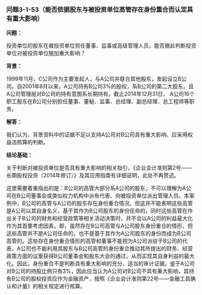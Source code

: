 ### 问题3-1-53（能否依据股东与被投资单位高管存在身份重合而认定具有重大影响）

**问题：**

投资单位的股东在被投资单位担任董事、监事或高级管理人员，能否据此判断投资单位对被投资单位施加重大影响？

**背景：**

1999年11月，C公司作为主要发起人，与A公司并联合其他股东，发起设立B公司。自2001年8月以来，A公司持有B公司3%的股权，系B公司的第二大股东，且A公司管理层对B公司的持有意图系长期持有。截止2014年12月31日，
A公司16个职工股东在B公司分别担任董事、董秘、监事、总经理、副总经理、总工程师等职务。

**解答：**

我们认为，背景资料中的证据不足以支持A公司对B公司具有重大影响、应采用权益法核算的判断。

**结论基础：**

关于判断对被投资单位是否具有重大影响的相关指引，《企业会计准则第2号——长期股权投资（2014年修订）》及其应用指南有详细说明，此处不再赘述。

这里需要着重指出的是：B公司的高管大部分系A公司的股东，不可以理解为A公司在B公司董事会或类似权力机构中派有代表、向被投资单位派出管理人员。本案例中，B公司的高管与A公司的股东存在身份重合情况，但这并不能表明这些高管是A公司以其自身名义，基于其作为B公司股东的身份任命的，同时这些高管在作出关于B公司的财务和经营政策等相关活动决策时，并不会以A公司的利益最大化作为其首要考虑因素。即，虽然存在B公司高管与A公司股东身份重合的情形，但这些高管并不是A公司任命的，也不是基于其作为A公司股东的身份而成为B公司高管的。这些存在身份重合情形的高管和董事不能视为A公司派驻于B公司的代表，A公司也不能利用其股东与B公司高管的身份重合推动其所提出的财务、经营政策方面的议案获得B公司董事会和股东大会的通过，从而实现其自身利益的最大化。因此，身份重合不是判断具有重大影响的充分、适当的审计证据。鉴于A公司对B公司的持股比例只有3%，因此应当认为A公司对B公司不具有重大影响，其持有B公司的股权投资应作为金融资产，按照《企业会计准则第22号——金融工具确认和计量》的相关规定进行核算。